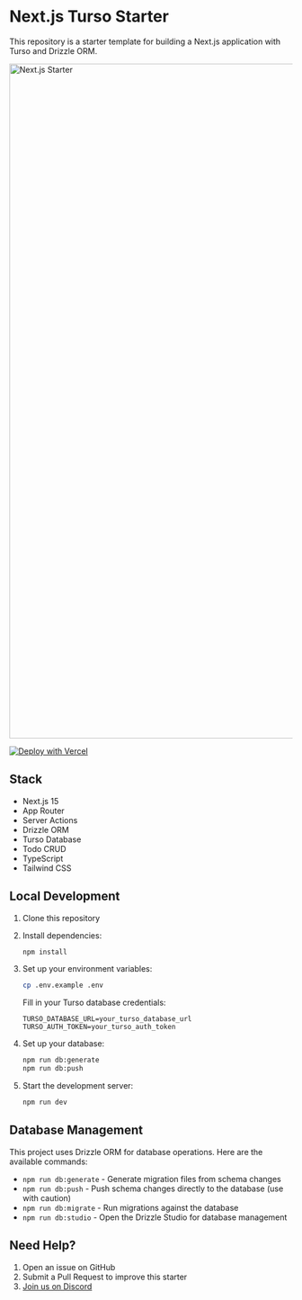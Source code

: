 # Next.js Turso Starter

This repository is a starter template for building a Next.js application with Turso and Drizzle ORM.

<img width="1200" alt="Next.js Starter" src="https://github.com/user-attachments/assets/b78fd54e-574b-43b9-8f8f-943d14722e64" />

[![Deploy with Vercel](https://vercel.com/button)](https://vercel.com/new/clone?demo-description=Simple%20Next.js%20starter%20for%20using%20SQLite%20over%20HTTP%20with%20Turso.&demo-image=%2F%2Fimages.ctfassets.net%2Fe5382hct74si%2F2bMt29jx0XHekOO2lYlj6R%2Fc902d38ad15abf0c6d52f05bf60d54c5%2Fzi0I1GXrZoKub1NCL6i3VKe8a2UE5HMITQn1WCyquvoSZxwk&demo-title=Next.js%20Turso%20Starter&demo-url=https%3A%2F%2Fnextjs-turso-starter.vercel.app&from=templates&products=%255B%257B%2522type%2522%253A%2522integration%2522%252C%2522protocol%2522%253A%2522storage%2522%252C%2522productSlug%2522%253A%2522database%2522%252C%2522integrationSlug%2522%253A%2522tursocloud%2522%257D%255D&project-name=Next.js%20Turso%20Starter&repository-name=turso-starter&repository-url=https%3A%2F%2Fgithub.com%2Ftursodatabase%2Fnextjs-turso-starter&skippable-integrations=1)

## Stack

- Next.js 15
- App Router
- Server Actions
- Drizzle ORM
- Turso Database
- Todo CRUD
- TypeScript
- Tailwind CSS

## Local Development

1. Clone this repository
2. Install dependencies:

   ```bash
   npm install
   ```

3. Set up your environment variables:

   ```bash
   cp .env.example .env
   ```

   Fill in your Turso database credentials:

   ```
   TURSO_DATABASE_URL=your_turso_database_url
   TURSO_AUTH_TOKEN=your_turso_auth_token
   ```

4. Set up your database:

   ```bash
   npm run db:generate
   npm run db:push
   ```

5. Start the development server:
   ```bash
   npm run dev
   ```

## Database Management

This project uses Drizzle ORM for database operations. Here are the available commands:

- `npm run db:generate` - Generate migration files from schema changes
- `npm run db:push` - Push schema changes directly to the database (use with caution)
- `npm run db:migrate` - Run migrations against the database
- `npm run db:studio` - Open the Drizzle Studio for database management

## Need Help?

1. Open an issue on GitHub
2. Submit a Pull Request to improve this starter
3. [Join us on Discord](https://tur.so/discord)
